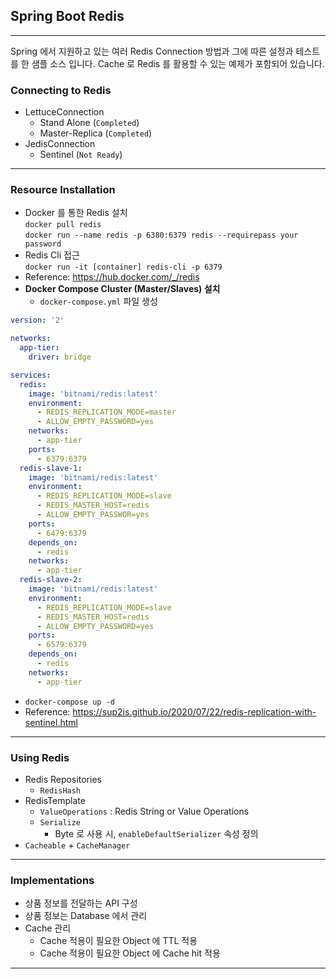 ## Spring Boot Redis    

--- 

Spring 에서 지원하고 있는 여러 Redis Connection 방법과 그에 따른 설정과 테스트를 한 샘플 소스 입니다. Cache 로 Redis 를 활용할 수 있는 예제가 포함되어 있습니다.    

### Connecting to Redis
* LettuceConnection
  * Stand Alone (```Completed```)
  * Master-Replica (```Completed```)
* JedisConnection
  * Sentinel (```Not Ready```)

---
### Resource Installation   
* Docker 를 통한 Redis 설치   
```docker pull redis```   
```docker run --name redis -p 6380:6379 redis --requirepass your password```
* Redis Cli 접근   
```docker run -it [container] redis-cli -p 6379```    
* Reference: https://hub.docker.com/_/redis
* **Docker Compose Cluster (Master/Slaves) 설치**      
  * ```docker-compose.yml``` 파일 생성 
```yaml
version: '2'

networks:
  app-tier:
    driver: bridge

services:
  redis:
    image: 'bitnami/redis:latest'
    environment:
      - REDIS_REPLICATION_MODE=master
      - ALLOW_EMPTY_PASSWORD=yes
    networks:
      - app-tier
    ports:
      - 6379:6379
  redis-slave-1:
    image: 'bitnami/redis:latest'
    environment:
      - REDIS_REPLICATION_MODE=slave
      - REDIS_MASTER_HOST=redis
      - ALLOW_EMPTY_PASSWOR=yes
    ports:
      - 6479:6379
    depends_on:
      - redis
    networks:
      - app-tier
  redis-slave-2:
    image: 'bitnami/redis:latest'
    environment:
      - REDIS_REPLICATION_MODE=slave
      - REDIS_MASTER_HOST=redis
      - ALLOW_EMPTY_PASSWORD=yes
    ports:
      - 6579:6379
    depends_on:
      - redis
    networks:
      - app-tier
```      

* ```docker-compose up -d```  
* Reference: https://sup2is.github.io/2020/07/22/redis-replication-with-sentinel.html

---

### Using Redis   

* Redis Repositories    
  * ```RedisHash```   
* RedisTemplate
  * ```ValueOperations``` : Redis String or Value Operations
  * ```Serialize```
    * Byte 로 사용 시, ```enableDefaultSerializer``` 속성 정의
* ```Cacheable``` + ```CacheManager```

---    
### Implementations   
* 상품 정보를 전달하는 API 구성
* 상품 정보는 Database 에서 관리
* Cache 관리
  * Cache 적용이 필요한 Object 에 TTL 적용
  * Cache 적용이 필요한 Object 에 Cache hit 적용

---
